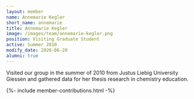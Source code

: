 ```yaml
---
layout: member
name: Annemarie Kegler
short_name: annemarie
title: Annemarie Kegler
image: /images/team/annemarie-kegler.png
position: Visiting Graduate Student
active: Summer 2010
modify_date: 2020-06-20    
alumni: true
---
```


Visited our group in the summer of 2010 from Justus Liebig University Giessen and gathered data for her thesis research in chemistry education.

{%- include member-contributions.html -%}